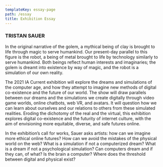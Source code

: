 ```yaml
---
templateKey: essay-page
path: /essay
title: Exhibition Essay
---
```

### TRISTAN SAUER

In the original narrative of the golem, a mythical being of clay is brought to life through magic to serve humankind. Our present-day parallel to this figure is the robot, a being of metal brought to life by technology similarly to serve humankind. Both beings reflect human interests and imaginaries; the golem is dreamt into existence by way of magic, and the robot is a simulation of our own reality. 

The 2021 IA Current exhibition will explore the dreams and simulations of the computer age, and how they attempt to imagine new methods of digital co-existence and the future of our world. The	show	will	draw	parallels	between	our	dreams	and	the	simulations	we	create	digitally	through	video	game	worlds,	
online	chatbots,	web	VR,	and	avatars.	It	will	question	how	we	can	learn	about	ourselves and	our	relations	to	others	from	these	simulated	realities.	Eroding	the	dichotomy	of	the	real	and	the	virtual,	this	exhibition	explores	digital	co-existence	and	the	futurity	of	internet	culture,	with	the	aim	of	envisioning	more	equitable,	diverse,	and	safe	futures	online.

In	the	exhibition’s	call	for	works,	Sauer	asks	artists:	how	can	we	imagine	more	ethical	online	futures?	How	can	we	avoid	the	mistakes	of	the	physical	world	on	the	web?	What	is	a	simulation	if	not	a	computerized	dream?	What	is	a	dream	if	not	a	psychological	simulation?	Can	computers	dream	and	if	they	can,	of	what?	Is	the	brain	a	computer?	Where	does	the	threshold	between	digital	and	physical	exist?